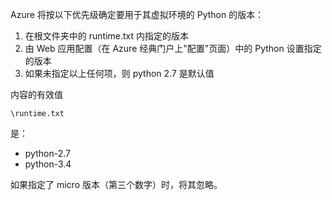 ﻿Azure 将按以下优先级确定要用于其虚拟环境的 Python 的版本：

1. 在根文件夹中的 runtime.txt 内指定的版本
1. 由 Web 应用配置（在 Azure 经典门户上"配置"页面）中的 Python 设置指定的版本
1. 如果未指定以上任何项，则 python 2.7 是默认值

内容的有效值 

    \runtime.txt

是：

- python-2.7
- python-3.4

如果指定了 micro 版本（第三个数字）时，将其忽略。
